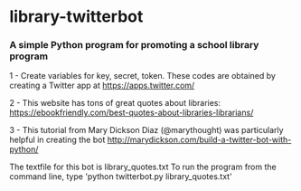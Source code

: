 # library-twitterbot
### A simple Python program for promoting a school library program

1 - Create variables for key, secret, token. These codes are obtained by creating a Twitter app at 
      https://apps.twitter.com/

 2 - This website has tons of great quotes about libraries: 
      https://ebookfriendly.com/best-quotes-about-libraries-librarians/

 3 - This tutorial from Mary Dickson Diaz (@marythought) was particularly helpful in creating the bot 
       http://marydickson.com/build-a-twitter-bot-with-python/

 The textfile for this bot is library_quotes.txt
 To run the program from the command line, type 'python twitterbot.py library_quotes.txt'

